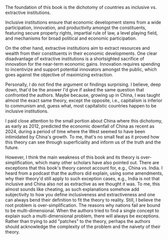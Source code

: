 

The foundation of this book is the dichotomy of countries as inclusive vs. extractive institutions. 

Inclusive institutions ensure that economic development stems from a wide participation, innovation, and productivity amongst the constituents, featuring secure property rights, impartial rule of law, a level playing field, and mechanisms for broad political and economic participation.

On the other hand, extractive institutions aim to extract resources and wealth from their constituents in their economic developments. One clear disadvantage of extractive institutions is a shortsighted sacrifice of innovation for the near-term economic gains. Innovation requires spending to incentivize and support potential innovators amongst the public, which goes against the objective of maximizing extraction. 

 Personally, I do not find the argument or findings surprising. I believe, deep down, that'd be the answer I'd give if asked the same question that confronted the authors. Maybe because, growing up in China, I was taught almost the exact same theory, except the opposite, i.e., capitalism is inferior to communism and, guess what, most capitalistic countries happen to be inclusive institutions.

 I paid close attention to the small portion about China where this dichotomy, as early as 2012, predicted the economic downfall of China as recent as 2024, during a period of time where the West seemed to have been intimidated by China's growth. To me, that's no small feat as it proved how this theory can see through superficiality and inform us of the truth and the future.

 However, I think the main weakness of this book and its theory is over-simplification, which many other scholars have also pointed out. There are exceptions that this book's theory cannot account for, e.g., China vs. India. I heard from a podcast that the authors did explain, using some amendments, why their theory'd still apply to such exception cases, e.g., India is not that inclusive and China also not as extractive as we thought it was. To me, this almost sounds like cheating, as such explanations somehow add subjectivity to how you define inclusiveness and extractiveness and one can always bend their definition to fit the theory to reality. Still, I believe the root problem is over-simplification. The reasons why nations fail are bound to be multi-dimensional. When the authors tried to find a single concept to explain such a multi-dimensional problem, there will always be exceptions. Rather than trying to add "patches" to the theory, perhaps the authors should acknowledge the complexity of the problem and the naivety of their theory.